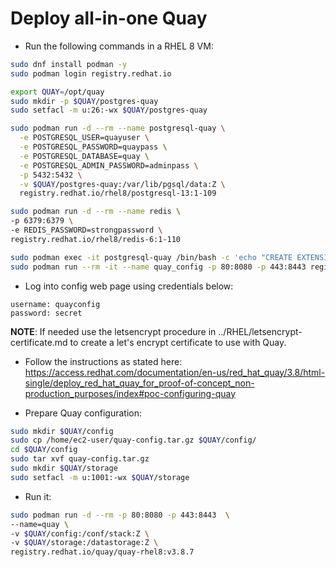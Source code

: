 # Deploy all-in-one Quay

* Run the following commands in a RHEL 8 VM:

```bash
sudo dnf install podman -y
sudo podman login registry.redhat.io

export QUAY=/opt/quay
sudo mkdir -p $QUAY/postgres-quay
sudo setfacl -m u:26:-wx $QUAY/postgres-quay

sudo podman run -d --rm --name postgresql-quay \
  -e POSTGRESQL_USER=quayuser \
  -e POSTGRESQL_PASSWORD=quaypass \
  -e POSTGRESQL_DATABASE=quay \
  -e POSTGRESQL_ADMIN_PASSWORD=adminpass \
  -p 5432:5432 \
  -v $QUAY/postgres-quay:/var/lib/pgsql/data:Z \
  registry.redhat.io/rhel8/postgresql-13:1-109

sudo podman run -d --rm --name redis \
-p 6379:6379 \
-e REDIS_PASSWORD=strongpassword \
registry.redhat.io/rhel8/redis-6:1-110

sudo podman exec -it postgresql-quay /bin/bash -c 'echo "CREATE EXTENSION IF NOT EXISTS pg_trgm" | psql -d quay -U postgres'
sudo podman run --rm -it --name quay_config -p 80:8080 -p 443:8443 registry.redhat.io/quay/quay-rhel8:v3.8.7 config secret
```

* Log into config web page using credentials below:

```
username: quayconfig
password: secret
```

**NOTE**: If needed use the letsencrypt procedure in ../RHEL/letsencrypt-certificate.md to create a let's encrypt certificate to use with Quay.

* Follow the instructions as stated here: https://access.redhat.com/documentation/en-us/red_hat_quay/3.8/html-single/deploy_red_hat_quay_for_proof-of-concept_non-production_purposes/index#poc-configuring-quay

* Prepare Quay configuration:

```bash
sudo mkdir $QUAY/config
sudo cp /home/ec2-user/quay-config.tar.gz $QUAY/config/
cd $QUAY/config
sudo tar xvf quay-config.tar.gz
sudo mkdir $QUAY/storage
sudo setfacl -m u:1001:-wx $QUAY/storage
```

* Run it:

```bash
sudo podman run -d --rm -p 80:8080 -p 443:8443  \
--name=quay \
-v $QUAY/config:/conf/stack:Z \
-v $QUAY/storage:/datastorage:Z \
registry.redhat.io/quay/quay-rhel8:v3.8.7
```
